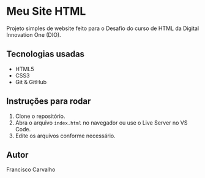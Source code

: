 # Meu Site HTML

Projeto simples de website feito para o Desafio do curso de HTML da Digital Innovation One (DIO).

## Tecnologias usadas

- HTML5
- CSS3
- Git & GitHub

## Instruções para rodar

1. Clone o repositório.
2. Abra o arquivo `index.html` no navegador ou use o Live Server no VS Code.
3. Edite os arquivos conforme necessário.

## Autor

Francisco Carvalho
